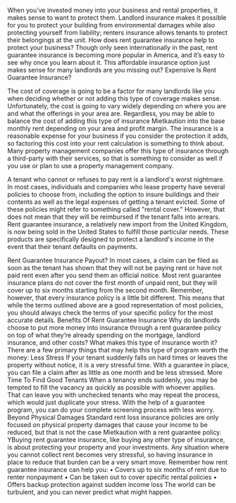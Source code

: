 When you’ve invested money into your business and rental properties, it makes sense to want to protect them. Landlord insurance makes it possible for you to protect your building from environmental damages while also protecting yourself from liability; renters insurance allows tenants to protect their belongings at the unit. How does rent guarantee insurance help to protect your business? Though only seen internationally in the past, rent guarantee insurance is becoming more popular in America, and it’s easy to see why once you learn about it. This affordable insurance option just makes sense for many landlords are you missing out?
Expensive Is Rent Guarantee Insurance?

The cost of coverage is going to be a factor for many landlords like you when deciding whether or not adding this type of coverage makes sense. Unfortunately, the cost is going to vary widely depending on where you are and what the offerings in your area are.
Regardless, you may be able to balance the cost of adding this type of insurance Mietkaution into the base monthly rent depending on your area and profit margin. The insurance is a reasonable expense for your business if you consider the protection it adds, so factoring this cost into your rent calculation is something to think about. Many property management companies offer this type of insurance through a third-party with their services, so that is something to consider as well if you use or plan to use a property management company.
	
A tenant who cannot or refuses to pay rent is a landlord's worst nightmare. In most cases, individuals and companies who lease property have several policies to choose from, including the option to insure buildings and their contents as well as the legal expenses of getting a tenant evicted. Some of these policies might refer to something called "rental cover." However, that does not mean that they will be reimbursed if the tenant falls into arrears. Rent guarantee insurance, a relatively new import from the United Kingdom, is now being sold in the United States to fulfill those particular needs. These products are specifically designed to protect a landlord's income in the event that their tenant defaults on payments.
 
 	
Rent Guarantee Insurance Payout?
In most cases, a claim can be filed as soon as the tenant has shown that they will not be paying rent or have not paid rent even after you send them an official notice. Most rent guarantee insurance plans do not cover the first month of unpaid rent, but they will cover up to six months starting from the second month.
Remember, however, that every insurance policy is a little bit different. This means that while the terms outlined above are a good representation of most policies, you should always check the terms of your specific policy for the most accurate details.
Benefits Of Rent Guarantee Insurance
Why do landlords choose to put more money into insurance through a rent guarantee policy on top of what they’re already spending on the mortgage, landlord insurance, and other costs?
What makes this type of insurance worth it?
There are a few primary things that may help this type of program worth the money:
Less Stress
If your tenant suddenly falls on hard times or leaves the property without notice, it is a very stressful time. With a guarantee in place, you can file a claim after as little as one month and be less stressed.
More Time To Find Good Tenants
When a tenancy ends suddenly, you may be tempted to fill the vacancy as quickly as possible with whoever applies. That can leave you with unchecked tenants who may repeat the process, which would just duplicate your stress. With the help of a guarantee program, you can do your complete screening process with less worry.
Beyond Physical Damages
Standard rent loss insurance policies are only focused on physical property damages that cause your income to be reduced, but that is not the case Mietkaution with a rent guarantee policy. YBuying rent guarantee insurance, like buying any other type of insurance, is about protecting your property and your investments. Any situation where you cannot collect rent becomes very stressful, so having insurance in place to reduce that burden can be a very smart move.
Remember how rent guarantee insurance can help you:
•	Covers up to six months of rent due to renter nonpayment
•	Can be taken out to cover specific rental policies
•	Offers backup protection against sudden income loss
The world can be turbulent, and you can never predict what might happen.
